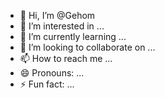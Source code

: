 - 👋 Hi, I’m @Gehom
- 👀 I’m interested in ...
- 🌱 I’m currently learning ...
- 💞️ I’m looking to collaborate on ...
- 📫 How to reach me ...
- 😄 Pronouns: ...
- ⚡ Fun fact: ...

<!---
Gehom/Gehom is a ✨ special ✨ repository because its `README.md` (this file) appears on your GitHub profile.
You can click the Preview link to take a look at your changes.
--->
